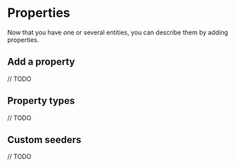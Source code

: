 # Properties

Now that you have one or several entities, you can describe them by adding properties.

## Add a property

// TODO

## Property types

// TODO

## Custom seeders

// TODO
